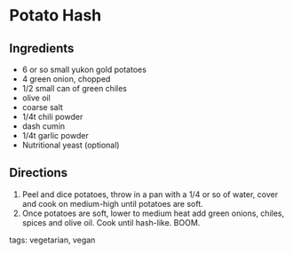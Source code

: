 Potato Hash
===================

## Ingredients

* 6 or so small yukon gold potatoes
* 4 green onion, chopped
* 1/2 small can of green chiles
* olive oil
* coarse salt
* 1/4t chili powder
* dash cumin
* 1/4t garlic powder
* Nutritional yeast (optional)

## Directions

1. Peel and dice potatoes, throw in a pan with a 1/4 or so of water, cover and cook on medium-high until potatoes are soft.
1. Once potatoes are soft, lower to medium heat add green onions, chiles, spices and olive oil. Cook until hash-like. BOOM.

tags: vegetarian, vegan
